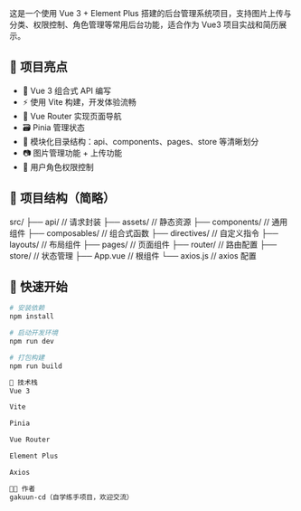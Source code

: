 

这是一个使用 Vue 3 + Element Plus 搭建的后台管理系统项目，支持图片上传与分类、权限控制、角色管理等常用后台功能，适合作为 Vue3 项目实战和简历展示。


## 🌟 项目亮点

- 🧩 Vue 3 组合式 API 编写
- ⚡ 使用 Vite 构建，开发体验流畅
- 🧭 Vue Router 实现页面导航
- 🗃️ Pinia 管理状态
- 📁 模块化目录结构：api、components、pages、store 等清晰划分
- 📷 图片管理功能 + 上传功能
- 👤 用户角色权限控制

## 📂 项目结构（简略）

src/
├── api/ // 请求封装
├── assets/ // 静态资源
├── components/ // 通用组件
├── composables/ // 组合式函数
├── directives/ // 自定义指令
├── layouts/ // 布局组件
├── pages/ // 页面组件
├── router/ // 路由配置
├── store/ // 状态管理
├── App.vue // 根组件
└── axios.js // axios 配置

## 🚀 快速开始

```bash
# 安装依赖
npm install

# 启动开发环境
npm run dev

# 打包构建
npm run build

📌 技术栈
Vue 3

Vite

Pinia

Vue Router

Element Plus

Axios

🧑‍💻 作者
gakuun-cd（自学练手项目，欢迎交流）
